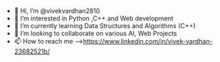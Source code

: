 - 👋 Hi, I’m @vivekvardhan2810
- 👀 I’m interested in Python ,C++ and Web development 
- 🌱 I’m currently learning Data Structures and Algorithms (C++)
- 💞️ I’m looking to collaborate on various AI, Web Projects
- 📫 How to reach me -->https://www.linkedin.com/in/vivek-vardhan-23682521b/

<!---
vivekvardhan2810/vivekvardhan2810 is a ✨ special ✨ repository because its `README.md` (this file) appears on your GitHub profile.
You can click the Preview link to take a look at your changes.
--->
